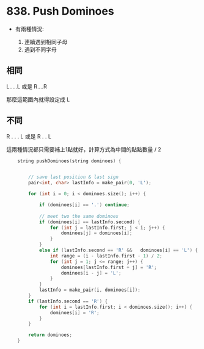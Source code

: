 # 838. Push Dominoes

+ 有兩種情況:

	1. 連續遇到相同子母
 	2. 遇到不同字母

## 相同

L.....L  或是  R....R

那麼這範圍內就得設定成 L

## 不同

R . . . L 或是 R . . L

這兩種情況都只需要補上1點就好，計算方式為中間的點點數量 / 2

```c++
	string pushDominoes(string dominoes) {


        // save last position & last sign
		pair<int, char> lastInfo = make_pair(0, 'L');

		for (int i = 0; i < dominoes.size(); i++) {

			if (dominoes[i] == '.') continue;
			
            // meet two the same dominoes 
			if (dominoes[i] == lastInfo.second) {
				for (int j = lastInfo.first; j < i; j++) {
					dominoes[j] = dominoes[i];
				}
			}
			else if (lastInfo.second == 'R' &&   dominoes[i] == 'L') {
				int range = (i - lastInfo.first - 1) / 2;
				for (int j = 1; j <= range; j++) {
					dominoes[lastInfo.first + j] = 'R';
					dominoes[i - j] = 'L';
				}
			}
			lastInfo = make_pair(i, dominoes[i]);
		}
		if (lastInfo.second == 'R') {
			for (int i = lastInfo.first; i < dominoes.size(); i++) {
				dominoes[i] = 'R';
			}
		}

		return dominoes;
	}
```

